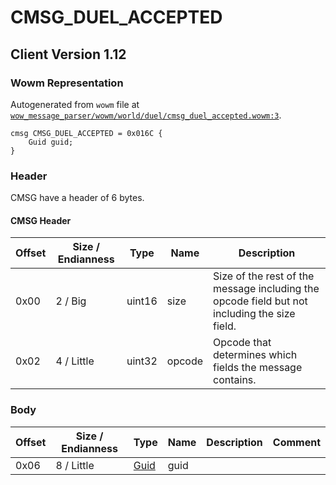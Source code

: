 # CMSG_DUEL_ACCEPTED

## Client Version 1.12

### Wowm Representation

Autogenerated from `wowm` file at [`wow_message_parser/wowm/world/duel/cmsg_duel_accepted.wowm:3`](https://github.com/gtker/wow_messages/tree/main/wow_message_parser/wowm/world/duel/cmsg_duel_accepted.wowm#L3).
```rust,ignore
cmsg CMSG_DUEL_ACCEPTED = 0x016C {
    Guid guid;
}
```
### Header

CMSG have a header of 6 bytes.

#### CMSG Header

| Offset | Size / Endianness | Type   | Name   | Description |
| ------ | ----------------- | ------ | ------ | ----------- |
| 0x00   | 2 / Big           | uint16 | size   | Size of the rest of the message including the opcode field but not including the size field.|
| 0x02   | 4 / Little        | uint32 | opcode | Opcode that determines which fields the message contains.|

### Body

| Offset | Size / Endianness | Type | Name | Description | Comment |
| ------ | ----------------- | ---- | ---- | ----------- | ------- |
| 0x06 | 8 / Little | [Guid](../spec/packed-guid.md) | guid |  |  |

